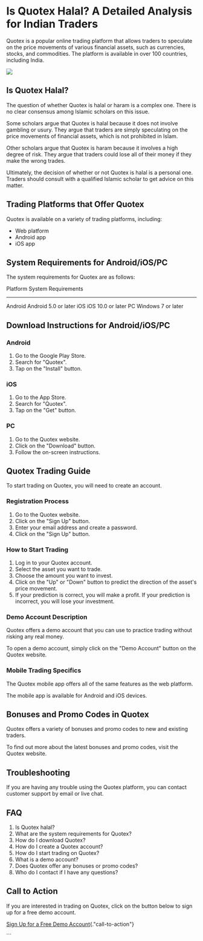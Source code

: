 # Is Quotex Halal? A Detailed Analysis for Indian Traders

Quotex is a popular online trading platform that allows traders to
speculate on the price movements of various financial assets, such as
currencies, stocks, and commodities. The platform is available in over
100 countries, including India.

[![](https://static.quotex.io/files/4_en/300_250.jpg)](https://traff.sbs/brokerqxlid)

## Is Quotex Halal?

The question of whether Quotex is halal or haram is a complex one. There
is no clear consensus among Islamic scholars on this issue.

Some scholars argue that Quotex is halal because it does not involve
gambling or usury. They argue that traders are simply speculating on the
price movements of financial assets, which is not prohibited in Islam.

Other scholars argue that Quotex is haram because it involves a high
degree of risk. They argue that traders could lose all of their money if
they make the wrong trades.

Ultimately, the decision of whether or not Quotex is halal is a personal
one. Traders should consult with a qualified Islamic scholar to get
advice on this matter.

## Trading Platforms that Offer Quotex

Quotex is available on a variety of trading platforms, including:

-   Web platform
-   Android app
-   iOS app

## System Requirements for Android/iOS/PC

The system requirements for Quotex are as follows:

  Platform   System Requirements
  ---------- ----------------------
  Android    Android 5.0 or later
  iOS        iOS 10.0 or later
  PC         Windows 7 or later

## Download Instructions for Android/iOS/PC

### Android

1.  Go to the Google Play Store.
2.  Search for "Quotex".
3.  Tap on the "Install" button.

### iOS

1.  Go to the App Store.
2.  Search for "Quotex".
3.  Tap on the "Get" button.

### PC

1.  Go to the Quotex website.
2.  Click on the "Download" button.
3.  Follow the on-screen instructions.

## Quotex Trading Guide

To start trading on Quotex, you will need to create an account.

### Registration Process

1.  Go to the Quotex website.
2.  Click on the "Sign Up" button.
3.  Enter your email address and create a password.
4.  Click on the "Sign Up" button.

### How to Start Trading

1.  Log in to your Quotex account.
2.  Select the asset you want to trade.
3.  Choose the amount you want to invest.
4.  Click on the "Up" or "Down" button to predict the
    direction of the asset\'s price movement.
5.  If your prediction is correct, you will make a profit. If your
    prediction is incorrect, you will lose your investment.

### Demo Account Description

Quotex offers a demo account that you can use to practice trading
without risking any real money.

To open a demo account, simply click on the "Demo Account" button
on the Quotex website.

### Mobile Trading Specifics

The Quotex mobile app offers all of the same features as the web
platform.

The mobile app is available for Android and iOS devices.

## Bonuses and Promo Codes in Quotex

Quotex offers a variety of bonuses and promo codes to new and existing
traders.

To find out more about the latest bonuses and promo codes, visit the
Quotex website.

## Troubleshooting

If you are having any trouble using the Quotex platform, you can contact
customer support by email or live chat.

## FAQ

1.  Is Quotex halal?
2.  What are the system requirements for Quotex?
3.  How do I download Quotex?
4.  How do I create a Quotex account?
5.  How do I start trading on Quotex?
6.  What is a demo account?
7.  Does Quotex offer any bonuses or promo codes?
8.  Who do I contact if I have any questions?

## Call to Action

If you are interested in trading on Quotex, click on the button below to
sign up for a free demo account.

[Sign Up for a Free Demo
Account](\%22https://broker-qx.pro/sign-up/?lid=1102511\%22){."call-to-action"}

\`\`\`

